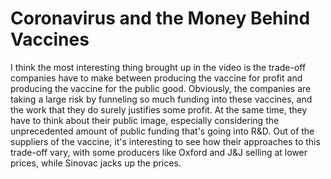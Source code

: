 # Coronavirus and the Money Behind Vaccines

I think the most interesting thing brought up in the video is the trade-off companies have to make between producing the vaccine for profit and producing the vaccine for the public good. Obviously, the companies are taking a large risk by funneling so much funding into these vaccines, and the work that they do surely justifies some profit. At the same time, they have to think about their public image, especially considering the unprecedented amount of public funding that's going into R&D. Out of the suppliers of the vaccine, it's interesting to see how their approaches to this trade-off vary, with some producers like Oxford and J&J selling at lower prices, while Sinovac jacks up the prices.